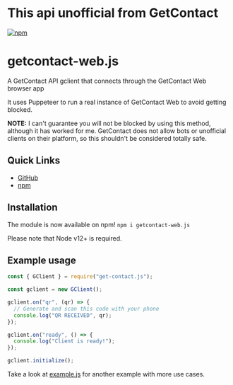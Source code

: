 # This api unofficial from GetContact

[![npm](https://img.shields.io/npm/v/get-contact.js.svg)](https://www.npmjs.com/package/get-contact.js)

# getcontact-web.js

A GetContact API gclient that connects through the GetContact Web browser app

It uses Puppeteer to run a real instance of GetContact Web to avoid getting blocked.

**NOTE:** I can't guarantee you will not be blocked by using this method, although it has worked for me. GetContact does not allow bots or unofficial clients on their platform, so this shouldn't be considered totally safe.

## Quick Links

- [GitHub](https://github.com/ilhamridho04/get-contact.js)
- [npm](https://npmjs.org/package/get-contact.js)

## Installation

The module is now available on npm! `npm i getcontact-web.js`

Please note that Node v12+ is required.

## Example usage

```js
const { GClient } = require("get-contact.js");

const gclient = new GClient();

gclient.on("qr", (qr) => {
  // Generate and scan this code with your phone
  console.log("QR RECEIVED", qr);
});

gclient.on("ready", () => {
  console.log("Client is ready!");
});

gclient.initialize();
```

Take a look at [example.js](https://github.com/ilhamridho04/get-contact.js/blob/main/test/searchNumber.test.js) for another example with more use cases.
